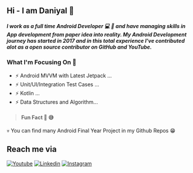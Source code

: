 ## Hi - I am Daniyal 👋

##### I work as a full time Android Developer :computer: :iphone:  and have managing skills in App development from paper idea into reality. My Android Development journey has started in 2017 and in this total experience I've contributed alot as a open source contributor on GitHub and YouTube.

<!---
<details>
  <summary><b>📊 Github Stats</b></summary>
  <p align="center"> <img src="https://github-readme-stats.vercel.app/api?username=daniyalahmedkhan&count_private=true&show_icons=true&include_all_commits=true" alt="Daniyal AK | Stats" />
</details>

--->

### What I'm Focusing On :muscle:

- ⚡ Android MVVM with Latest Jetpack ...
- ⚡ Unit/UI/Integration Test Cases ...
- ⚡ Kotlin ...
- ⚡ Data Structures and Algorithm...

> #### Fun Fact :hear_no_evil: :sweat_smile:

 :skull: You can find many Android Final Year Project in my Github Repos :grin:

## Reach me via

[![Youtube](https://img.shields.io/badge/Youtube-red.svg?style=for-the-badge&logo=youtube)](https://www.youtube.com/c/DaniyalAk)
[![Linkedin](https://img.shields.io/badge/LinkedIn-blue.svg?style=for-the-badge&logo=linkedin)](https://www.linkedin.com/in/daniyalahmedkhan/)
[![Instagram](https://img.shields.io/badge/Instagram-gray.svg?style=for-the-badge&logo=instagram)](https://www.instagram.com/daniyal_akh/)

